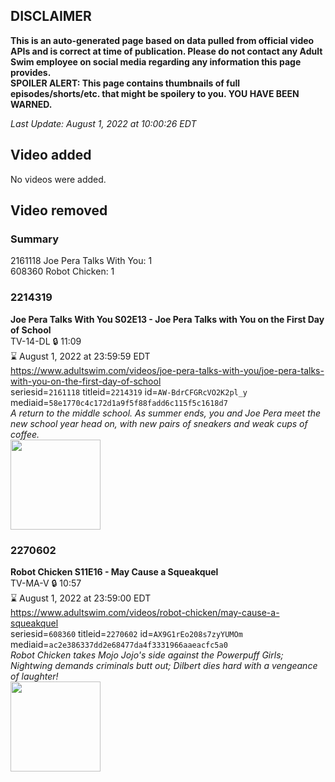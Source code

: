 ## DISCLAIMER
**This is an auto-generated page based on data pulled from official video APIs and is correct at time of publication. Please do not contact any Adult Swim employee on social media regarding any information this page provides.**  
**SPOILER ALERT: This page contains thumbnails of full episodes/shorts/etc. that might be spoilery to you. YOU HAVE BEEN WARNED.**  

_Last Update: August 1, 2022 at 10:00:26 EDT_
## Video added
No videos were added.  
## Video removed
### Summary
2161118 Joe Pera Talks With You: 1  
608360 Robot Chicken: 1  
### 2214319
**Joe Pera Talks With You S02E13 - Joe Pera Talks with You on the First Day of School**  
TV-14-DL 🔒 11:09  
⌛ August 1, 2022 at 23:59:59 EDT  
https://www.adultswim.com/videos/joe-pera-talks-with-you/joe-pera-talks-with-you-on-the-first-day-of-school  
seriesid=`2161118` titleid=`2214319` id=`AW-BdrCFGRcVO2K2pl_y` mediaid=`58e1770c4c172d1a9f5f88fadd6c115f5c1618d7`  
_A return to the middle school. As summer ends, you and Joe Pera meet the new school year head on, with new pairs of sneakers and weak cups of coffee._  
<a href="https://media.cdn.adultswim.com/uploads/20200107/thumbnails/2_20171423526-joeperatalks_214_dup-20191213.jpg"><img src="https://media.cdn.adultswim.com/uploads/20200107/thumbnails/2_20171423526-joeperatalks_214_dup-20191213.jpg" height="144px" /></a>
### 2270602
**Robot Chicken S11E16 - May Cause a Squeakquel**  
TV-MA-V 🔒 10:57  
⌛ August 1, 2022 at 23:59:00 EDT  
https://www.adultswim.com/videos/robot-chicken/may-cause-a-squeakquel  
seriesid=`608360` titleid=`2270602` id=`AX9G1rEo208s7zyYUMOm` mediaid=`ac2e386337dd2e68477da4f3331966aaeacfc5a0`  
_Robot Chicken takes Mojo Jojo's side against the Powerpuff Girls; Nightwing demands criminals butt out; Dilbert dies hard with a vengeance of laughter!_  
<a href="https://media.cdn.adultswim.com/uploads/20220301/thumbnails/2_22311355387-RobotChicken_1115_MayCauseASqueakquel.png"><img src="https://media.cdn.adultswim.com/uploads/20220301/thumbnails/2_22311355387-RobotChicken_1115_MayCauseASqueakquel.png" height="144px" /></a>
